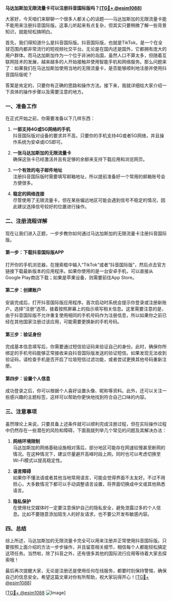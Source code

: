 **马达加斯加无限流量卡可以注册抖音国际版吗？[[TG💪+ @esim1088](https://t.me/s/esim1088)]**

大家好，今天咱们来聊聊一个很多人都关心的话题——马达加斯加的无限流量卡能不能用来注册抖音国际版。这事儿听起来有点复杂，但其实只要稍微了解一些背景知识，就能轻松搞明白。

首先，我们得知道什么是抖音国际版。抖音国际版，也就是TikTok，是一个在全球范围内都非常流行的短视频社交平台。无论是在国内还是国外，它都拥有庞大的用户群体。而马达加斯加作为一个位于非洲的岛国，虽然人口不算太多，但随着互联网技术的发展，越来越多的人开始接触并使用智能手机和网络服务。那么问题来了：如果我们在马达加斯加使用当地的无限流量卡，是否能够顺利地注册并使用抖音国际版呢？

答案是肯定的，只要你有正确的思路和操作方法。接下来，我就详细给大家介绍一下具体的操作步骤以及需要注意的地方。

### 一、准备工作

在正式开始之前，你需要准备以下几样东西：

1. **一部支持4G或5G网络的手机**  
   抖音国际版对设备的要求并不高，只要你的手机支持4G或者5G网络，并且操作系统为安卓或iOS即可。

2. **一张马达加斯加的无限流量卡**  
   确保这张卡已经激活并且有足够的余额来支持下载应用和浏览网页。

3. **一个有效的电子邮件地址**  
   注册抖音国际版时需要填写邮箱地址，所以提前准备好一个常用的邮箱账号会方便很多。

4. **稳定的网络连接**  
   尽管使用了无限流量卡，但在某些偏远地区可能会遇到信号不稳定的情况，因此建议选择信号较好的位置进行操作。

### 二、注册流程详解

现在让我们进入正题，一步步教你如何通过马达加斯加的无限流量卡注册抖音国际版。

#### 第一步：下载抖音国际版APP
打开你的手机浏览器，在搜索框中输入“TikTok”或者“抖音国际版”，然后点击官方链接下载最新版本的应用程序。如果你使用的是一台安卓手机，可以直接从Google Play商店下载；如果是苹果设备，则需要前往App Store。

#### 第二步：创建账户
安装完成后，打开抖音国际版应用程序。首次启动时系统会提示你登录或注册新账户。选择“注册”选项，接着按照屏幕上的指示填写相关信息。这里需要注意的是，由于抖音国际版不允许重复使用相同的手机号码作为注册信息，所以如果你之前已经在其他国家注册过该应用，可能需要更换新的手机号码。

#### 第三步：验证身份
完成基本信息填写后，你需要通过短信验证码来验证自己的身份。此时，确保你所绑定的手机号码能够正常接收来自抖音国际版发送的验证短信。如果发现无法收到验证码，请检查手机是否开启了垃圾短信过滤功能，或者尝试更换其他号码重新注册。

#### 第四步：设置个人信息
成功登录之后，你可以根据个人喜好设置头像、昵称等资料。此外，还可以关注一些感兴趣的主题标签，这样可以帮助你更快地找到符合自己口味的内容。

### 三、注意事项

虽然理论上来说，只要具备上述条件就可以顺利完成注册过程，但在实际操作过程中仍然存在一些潜在的风险和障碍，下面我就列举几个常见的问题及其解决办法：

1. **网络环境限制**  
   马达加斯加的网络基础设施相对落后，部分地区可能存在网速较慢甚至断网的情况。在这种情况下，建议尽量避开高峰时段上网，同时也可以考虑切换至Wi-Fi模式以提高稳定性。

2. **语言障碍**  
   如果你不懂法语或者其他当地常用语言，可能会觉得界面不太友好。不过不用担心，大多数情况下都可以手动调整语言设置，将界面切换成中文或其他熟悉语言。

3. **隐私保护**  
   在使用社交媒体时一定要注意保护自己的隐私安全，避免泄露过多的个人信息。比如不要随意添加陌生人的好友请求，也不要公开发布敏感内容。

### 四、总结

综上所述，马达加斯加的无限流量卡完全可以用来注册并正常使用抖音国际版。只要按照上面介绍的方法一步步操作，并且留意相关细节，相信每个人都能轻松搞定这项任务。当然啦，除了抖音之外，还有很多其他的国际流行应用等待着大家去探索哦！

最后再次提醒大家，无论是注册还是使用任何在线服务，都要时刻保持警惕，确保自己的信息安全。希望这篇文章对你有所帮助，祝大家玩得开心！[[TG💪+ @esim1088](https://t.me/s/esim1088)]

[[TG💪+ @esim1088](https://t.me/s/esim1088) ![Image](https://i.postimg.cc/4NQfJmqS/Snipaste-2025-05-13-00-14-12.png)]